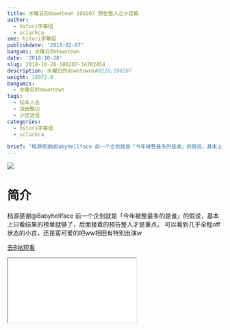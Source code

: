 ```yaml
---
title: 水曜日的downtown 180207 预告整人之小宫篇
author:
  - hitori字幕组
  - sclarkca_
zmz: hitori字幕组
publishdate: '2018-02-07'
bangumi: 水曜日的downtown
date: '2018-10-28'
slug: 2018-10-28-180207-34782454
description: 水曜日的downtown&#8226;180207
weight: 18972.0
bangumis:
  - 水曜日的downtown
tags:
  - 松本人志
  - 滨田雅功
  - 小宫浩信
categories:
  - hitori字幕组
  - sclarkca_

brief: "档源感谢@Babyhellface 前一个企划就是「今年被整最多的是谁」的假说，基本上只看结果的榜单就够了，后面接着的预告整人才是重点。 可以看到几乎全程off状态的小宫，还是蛮可爱的吧ww相田有特别出演w"
---
```

![](https://i.imgur.com/f2wMXzO.jpg)
# 简介  
档源感谢@Babyhellface
前一个企划就是「今年被整最多的是谁」的假说，基本上只看结果的榜单就够了，后面接着的预告整人才是重点。
可以看到几乎全程off状态的小宫，还是蛮可爱的吧ww相田有特别出演w  

[去B站观看](https://www.bilibili.com/video/av34782454/)
<div class ="resp-container"><iframe class="testiframe" src="//player.bilibili.com/player.html?aid=34782454"", scrolling="no", allowfullscreen="true" > </iframe></div> 
